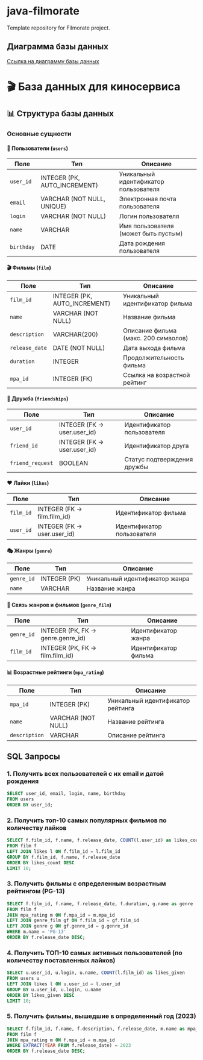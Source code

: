 # java-filmorate
Template repository for Filmorate project.
## Диаграмма базы данных
[Ссылка на диаграмму базы данных](https://dbdiagram.io/d/68a96aad1e7a6119673df7ae)

# 🎬 База данных для киносервиса

## 📊 Структура базы данных

### Основные сущности

#### 👤 Пользователи (`users`)
| Поле | Тип | Описание |
|------|-----|----------|
| `user_id` | INTEGER (PK, AUTO_INCREMENT) | Уникальный идентификатор пользователя |
| `email` | VARCHAR (NOT NULL, UNIQUE) | Электронная почта пользователя |
| `login` | VARCHAR (NOT NULL) | Логин пользователя |
| `name` | VARCHAR | Имя пользователя (может быть пустым) |
| `birthday` | DATE | Дата рождения пользователя |

#### 🎬 Фильмы (`film`)
| Поле | Тип | Описание |
|------|-----|----------|
| `film_id` | INTEGER (PK, AUTO_INCREMENT) | Уникальный идентификатор фильма |
| `name` | VARCHAR (NOT NULL) | Название фильма |
| `description` | VARCHAR(200) | Описание фильма (макс. 200 символов) |
| `release_date` | DATE (NOT NULL) | Дата выхода фильма |
| `duration` | INTEGER | Продолжительность фильма |
| `mpa_id` | INTEGER (FK) | Ссылка на возрастной рейтинг |

#### 👥 Дружба (`friendships`)
| Поле | Тип | Описание |
|------|-----|----------|
| `user_id` | INTEGER (FK → user.user_id) | Идентификатор пользователя |
| `friend_id` | INTEGER (FK → user.user_id) | Идентификатор друга |
| `friend_request` | BOOLEAN | Статус подтверждения дружбы |

#### ❤️ Лайки (`likes`)
| Поле | Тип | Описание |
|------|-----|----------|
| `film_id` | INTEGER (FK → film.film_id) | Идентификатор фильма |
| `user_id` | INTEGER (FK → user.user_id) | Идентификатор пользователя |

#### 🎭 Жанры (`genre`)
| Поле | Тип | Описание |
|------|-----|----------|
| `genre_id` | INTEGER (PK) | Уникальный идентификатор жанра |
| `name` | VARCHAR | Название жанра |

#### 🔗 Связь жанров и фильмов (`genre_film`)
| Поле | Тип | Описание |
|------|-----|----------|
| `genre_id` | INTEGER (PK, FK → genre.genre_id) | Идентификатор жанра |
| `film_id` | INTEGER (PK, FK → film.film_id) | Идентификатор фильма |

#### 📊 Возрастные рейтинги (`mpa_rating`)
| Поле | Тип | Описание |
|------|-----|----------|
| `mpa_id` | INTEGER (PK) | Уникальный идентификатор рейтинга |
| `name` | VARCHAR (NOT NULL) | Название рейтинга |
| `description` | VARCHAR | Описание рейтинга |

## SQL Запросы
### 1. Получить всех пользователей с их email и датой рождения
```sql
SELECT user_id, email, login, name, birthday 
FROM users 
ORDER BY user_id;
  ```

### 2. Получить топ-10 самых популярных фильмов по количеству лайков
```sql
SELECT f.film_id, f.name, f.release_date, COUNT(l.user_id) as likes_count
FROM film f
LEFT JOIN likes l ON f.film_id = l.film_id
GROUP BY f.film_id, f.name, f.release_date
ORDER BY likes_count DESC
LIMIT 10;
  ```

### 3. Получить фильмы с определенным возрастным рейтингом (PG-13)
```sql
SELECT f.film_id, f.name, f.release_date, f.duration, g.name as genre
FROM film f
JOIN mpa_rating m ON f.mpa_id = m.mpa_id
LEFT JOIN genre_film gf ON f.film_id = gf.film_id
LEFT JOIN genre g ON gf.genre_id = g.genre_id
WHERE m.name = 'PG-13'
ORDER BY f.release_date DESC;
  ```

### 4. Получить ТОП-10 самых активных пользователей (по количеству поставленных лайков)
```sql
SELECT u.user_id, u.login, u.name, COUNT(l.film_id) as likes_given
FROM users u
LEFT JOIN likes l ON u.user_id = l.user_id
GROUP BY u.user_id, u.login, u.name
ORDER BY likes_given DESC
LIMIT 10;
  ```

### 5. Получить фильмы, вышедшие в определенный год (2023)
```sql
SELECT f.film_id, f.name, f.description, f.release_date, m.name as mpa_rating
FROM film f
JOIN mpa_rating m ON f.mpa_id = m.mpa_id
WHERE EXTRACT(YEAR FROM f.release_date) = 2023
ORDER BY f.release_date DESC;
  ```
